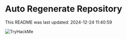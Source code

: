 # Auto Regenerate Repository

This README was last updated: 2024-12-24 11:40:59

 ![TryHackMe](https://tryhackme.com/badge/533634)